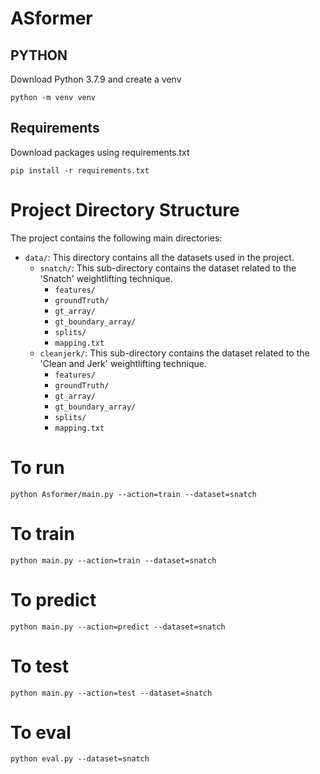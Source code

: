 # ASformer
## PYTHON

Download Python 3.7.9 and create a venv

`python -m venv venv`

## Requirements

Download packages using requirements.txt

`pip install -r requirements.txt`


# Project Directory Structure

The project contains the following main directories:

- `data/`: This directory contains all the datasets used in the project.
    - `snatch/`: This sub-directory contains the dataset related to the 'Snatch' weightlifting technique.
        - `features/`
        - `groundTruth/`
        - `gt_array/`
        - `gt_boundary_array/`
        - `splits/`
        - `mapping.txt`
    - `cleanjerk/`: This sub-directory contains the dataset related to the 'Clean and Jerk' weightlifting technique.
        - `features/`
        - `groundTruth/`
        - `gt_array/`
        - `gt_boundary_array/`
        - `splits/`
        - `mapping.txt`

# To run
`
python Asformer/main.py --action=train --dataset=snatch
`

# To train
`
python main.py --action=train --dataset=snatch
`


# To predict
`
python main.py --action=predict --dataset=snatch
`


# To test
`
python main.py --action=test --dataset=snatch
`


# To eval
`
python eval.py --dataset=snatch
`
